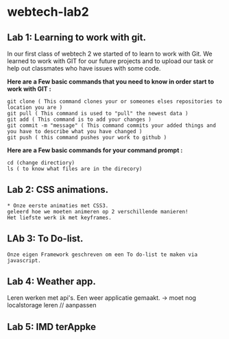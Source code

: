  webtech-lab2
============

Lab 1: Learning to work with git.
----
In our first class of webtech 2 we started of to learn to work with Git. We learned to work with GIT for our future projects and to upload our task or help out classmates who have issues with some code.

**Here are a Few basic commands that you need to know in order start to work with GIT :**
    
    git clone ( This command clones your or someones elses repositories to location you are )
    git pull ( This command is used to "pull" the newest data )
    git add ( This command is to add your changes )
    git commit -m "message" ( This command commits your added things and you have to describe what you have changed )
    git push ( this command pushes your work to github )
 
 **Here are a Few basic commands for your command prompt :**
 
    cd (change directiory)
    ls ( to know what files are in the direcory)


Lab 2: CSS animations.
----
    * Onze eerste animaties met CSS3. 
    geleerd hoe we moeten animeren op 2 verschillende manieren!
    Het liefste werk ik met keyframes.
    
LAb 3: To Do-list. 
----
    Onze eigen Framework geschreven om een To do-list te maken via javascript. 
    
Lab 4: Weather app.
----
Leren werken met api's. Een weer applicatie gemaakt.
-> moet nog localstorage leren // aanpassen

Lab 5: IMD terAppke
----
